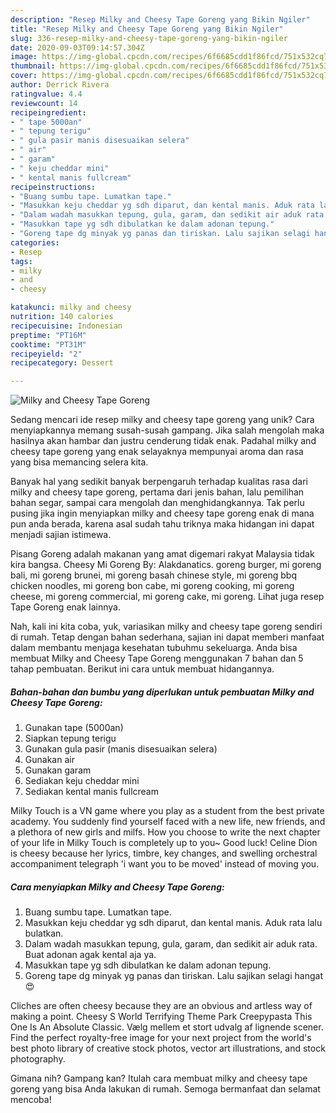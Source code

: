 ```yaml
---
description: "Resep Milky and Cheesy Tape Goreng yang Bikin Ngiler"
title: "Resep Milky and Cheesy Tape Goreng yang Bikin Ngiler"
slug: 336-resep-milky-and-cheesy-tape-goreng-yang-bikin-ngiler
date: 2020-09-03T09:14:57.304Z
image: https://img-global.cpcdn.com/recipes/6f6685cdd1f86fcd/751x532cq70/milky-and-cheesy-tape-goreng-foto-resep-utama.jpg
thumbnail: https://img-global.cpcdn.com/recipes/6f6685cdd1f86fcd/751x532cq70/milky-and-cheesy-tape-goreng-foto-resep-utama.jpg
cover: https://img-global.cpcdn.com/recipes/6f6685cdd1f86fcd/751x532cq70/milky-and-cheesy-tape-goreng-foto-resep-utama.jpg
author: Derrick Rivera
ratingvalue: 4.4
reviewcount: 14
recipeingredient:
- " tape 5000an"
- " tepung terigu"
- " gula pasir manis disesuaikan selera"
- " air"
- " garam"
- " keju cheddar mini"
- " kental manis fullcream"
recipeinstructions:
- "Buang sumbu tape. Lumatkan tape."
- "Masukkan keju cheddar yg sdh diparut, dan kental manis. Aduk rata lalu bulatkan."
- "Dalam wadah masukkan tepung, gula, garam, dan sedikit air aduk rata. Buat adonan agak kental aja ya."
- "Masukkan tape yg sdh dibulatkan ke dalam adonan tepung."
- "Goreng tape dg minyak yg panas dan tiriskan. Lalu sajikan selagi hangat😍"
categories:
- Resep
tags:
- milky
- and
- cheesy

katakunci: milky and cheesy 
nutrition: 140 calories
recipecuisine: Indonesian
preptime: "PT16M"
cooktime: "PT31M"
recipeyield: "2"
recipecategory: Dessert

---
```



![Milky and Cheesy Tape Goreng](https://img-global.cpcdn.com/recipes/6f6685cdd1f86fcd/751x532cq70/milky-and-cheesy-tape-goreng-foto-resep-utama.jpg)

Sedang mencari ide resep milky and cheesy tape goreng yang unik? Cara menyiapkannya memang susah-susah gampang. Jika salah mengolah maka hasilnya akan hambar dan justru cenderung tidak enak. Padahal milky and cheesy tape goreng yang enak selayaknya mempunyai aroma dan rasa yang bisa memancing selera kita.

Banyak hal yang sedikit banyak berpengaruh terhadap kualitas rasa dari milky and cheesy tape goreng, pertama dari jenis bahan, lalu pemilihan bahan segar, sampai cara mengolah dan menghidangkannya. Tak perlu pusing jika ingin menyiapkan milky and cheesy tape goreng enak di mana pun anda berada, karena asal sudah tahu triknya maka hidangan ini dapat menjadi sajian istimewa.

Pisang Goreng adalah makanan yang amat digemari rakyat Malaysia tidak kira bangsa. Cheesy Mi Goreng By: Alakdanatics. goreng burger, mi goreng bali, mi goreng brunei, mi goreng basah chinese style, mi goreng bbq chicken noodles, mi goreng bon cabe, mi goreng cooking, mi goreng cheese, mi goreng commercial, mi goreng cake, mi goreng. Lihat juga resep Tape Goreng enak lainnya.


Nah, kali ini kita coba, yuk, variasikan milky and cheesy tape goreng sendiri di rumah. Tetap dengan bahan sederhana, sajian ini dapat memberi manfaat dalam membantu menjaga kesehatan tubuhmu sekeluarga. Anda bisa membuat Milky and Cheesy Tape Goreng menggunakan 7 bahan dan 5 tahap pembuatan. Berikut ini cara untuk membuat hidangannya.

<!--inarticleads1-->

##### Bahan-bahan dan bumbu yang diperlukan untuk pembuatan Milky and Cheesy Tape Goreng:

1. Gunakan  tape (5000an)
1. Siapkan  tepung terigu
1. Gunakan  gula pasir (manis disesuaikan selera)
1. Gunakan  air
1. Gunakan  garam
1. Sediakan  keju cheddar mini
1. Sediakan  kental manis fullcream


Milky Touch is a VN game where you play as a student from the best private academy. You suddenly find yourself faced with a new life, new friends, and a plethora of new girls and milfs. How you choose to write the next chapter of your life in Milky Touch is completely up to you~ Good luck! Celine Dion is cheesy because her lyrics, timbre, key changes, and swelling orchestral accompaniment telegraph &#39;i want you to be moved&#39; instead of moving you. 

<!--inarticleads2-->

##### Cara menyiapkan Milky and Cheesy Tape Goreng:

1. Buang sumbu tape. Lumatkan tape.
1. Masukkan keju cheddar yg sdh diparut, dan kental manis. Aduk rata lalu bulatkan.
1. Dalam wadah masukkan tepung, gula, garam, dan sedikit air aduk rata. Buat adonan agak kental aja ya.
1. Masukkan tape yg sdh dibulatkan ke dalam adonan tepung.
1. Goreng tape dg minyak yg panas dan tiriskan. Lalu sajikan selagi hangat😍


Cliches are often cheesy because they are an obvious and artless way of making a point. Cheesy S World Terrifying Theme Park Creepypasta This One Is An Absolute Classic. Vælg mellem et stort udvalg af lignende scener. Find the perfect royalty-free image for your next project from the world&#39;s best photo library of creative stock photos, vector art illustrations, and stock photography. 

Gimana nih? Gampang kan? Itulah cara membuat milky and cheesy tape goreng yang bisa Anda lakukan di rumah. Semoga bermanfaat dan selamat mencoba!
